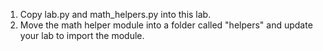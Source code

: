 1. Copy lab.py and math_helpers.py into this lab. 
2. Move the math helper module into a folder called "helpers" and update your lab to import the module.